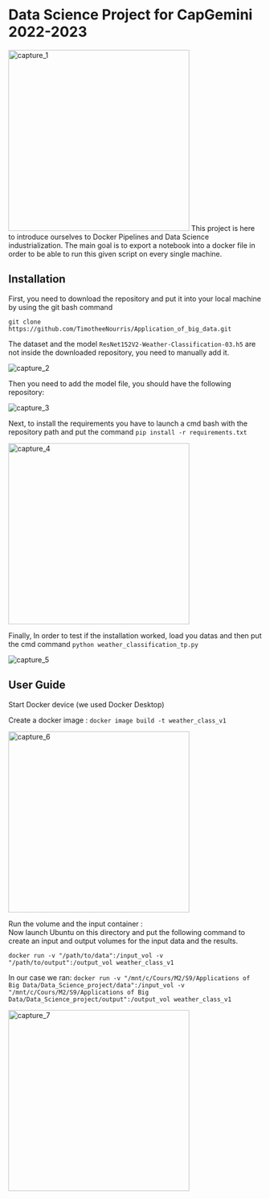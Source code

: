 # Data Science Project for CapGemini 2022-2023

<img width="360" alt="capture_1" src="https://user-images.githubusercontent.com/66907341/211081363-656847cc-cff7-4172-b6c4-803802148709.png">
This project is here to introduce ourselves to Docker Pipelines and Data Science industrialization. The main goal is to export a notebook into a docker file in order to be able to run this given script on every single machine.   

## Installation 
First, you need to download the repository and put it into your local machine by using the git bash command

```git clone https://github.com/TimotheeNourris/Application_of_big_data.git``` 

The dataset and the model ``ResNet152V2-Weather-Classification-03.h5`` are not inside the downloaded repository, you need to manually add it.

![capture_2](https://user-images.githubusercontent.com/66907341/211081557-4ac64c4f-2663-479e-beb2-16270cb0f566.png)

Then you need to add the model file, you should have the following repository:

![capture_3](https://user-images.githubusercontent.com/66907341/211081662-f9e599d1-05fa-46ed-b1f1-e2e581ed49d0.png)

Next, to install the requirements you have to launch a cmd bash with the repository path and put the command 
``pip install -r requirements.txt`` 

<img width="360" alt="capture_4" src="https://user-images.githubusercontent.com/66907341/211081676-214aafcf-196b-4d99-a5eb-3551ff16a803.png">

Finally, In order to test if the installation worked, load you datas and then put the cmd command 
``python weather_classification_tp.py`` 

![capture_5](https://user-images.githubusercontent.com/66907341/211081682-a19051da-7bdb-442c-8d99-5a21b462dec6.png)


## User Guide

Start Docker device (we used Docker Desktop)

Create a docker image :
 ``docker image build -t weather_class_v1``

<img width="360" alt="capture_6" src="https://user-images.githubusercontent.com/66907341/211081683-7da3b8dd-b1b6-4f02-8dbc-0e8eb1363b04.png">

Run the volume and the input container :  
Now launch Ubuntu on this directory and put the following command to create an input and output volumes for the input data and the results.

``docker run -v "/path/to/data":/input_vol -v "/path/to/output":/output_vol weather_class_v1``

In our case we ran:
``docker run -v "/mnt/c/Cours/M2/S9/Applications of Big Data/Data_Science_project/data":/input_vol -v "/mnt/c/Cours/M2/S9/Applications of Big Data/Data_Science_project/output":/output_vol weather_class_v1``

<img width="360" alt="capture_7" src="https://user-images.githubusercontent.com/66907341/211081686-f1414fc8-2541-4fee-8054-0da74ae99726.png">


